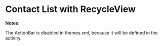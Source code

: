 # Contact List with RecycleView



**Notes:**

The ActionBar is disabled in themes.xml, because it will be defined in the activity. 


